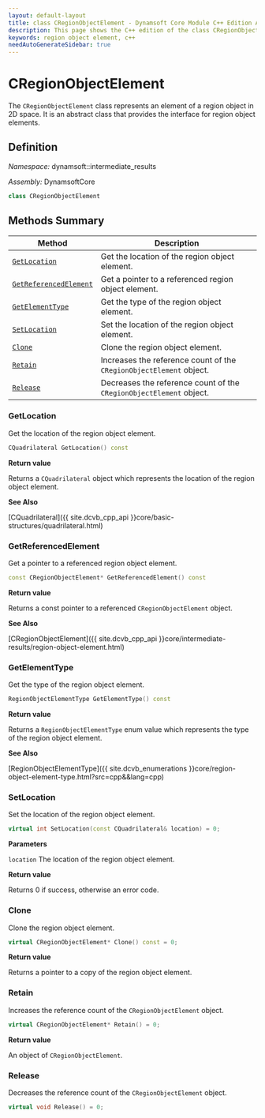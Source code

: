 ```yaml
---
layout: default-layout
title: class CRegionObjectElement - Dynamsoft Core Module C++ Edition API Reference
description: This page shows the C++ edition of the class CRegionObjectElement in Dynamsoft Core Module.
keywords: region object element, c++
needAutoGenerateSidebar: true
---
```


# CRegionObjectElement

The `CRegionObjectElement` class represents an element of a region object in 2D space. It is an abstract class that provides the interface for region object elements.

## Definition

*Namespace:* dynamsoft::intermediate_results

*Assembly:* DynamsoftCore

```cpp
class CRegionObjectElement 
```

## Methods Summary

| Method               | Description |
|----------------------|-------------|
| [`GetLocation`](#getlocation) | Get the location of the region object element. |
| [`GetReferencedElement`](#getreferencedelement) | Get a pointer to a referenced region object element. |
| [`GetElementType`](#getelementtype) | Get the type of the region object element. |
| [`SetLocation`](#setlocation) | Set the location of the region object element. |
| [`Clone`](#clone) | Clone the region object element. |
| [`Retain`](#retain) | Increases the reference count of the `CRegionObjectElement` object. |
| [`Release`](#release) | Decreases the reference count of the `CRegionObjectElement` object. |

### GetLocation

Get the location of the region object element.

```cpp
CQuadrilateral GetLocation() const
```

**Return value**

Returns a `CQuadrilateral` object which represents the location of the region object element.

**See Also**

[CQuadrilateral]({{ site.dcvb_cpp_api }}core/basic-structures/quadrilateral.html)

### GetReferencedElement

Get a pointer to a referenced region object element.

```cpp
const CRegionObjectElement* GetReferencedElement() const
```

**Return value**

Returns a const pointer to a referenced `CRegionObjectElement` object.

**See Also**

[CRegionObjectElement]({{ site.dcvb_cpp_api }}core/intermediate-results/region-object-element.html)

### GetElementType

Get the type of the region object element.

```cpp
RegionObjectElementType GetElementType() const
```

**Return value**

Returns a `RegionObjectElementType` enum value which represents the type of the region object element.

**See Also**

[RegionObjectElementType]({{ site.dcvb_enumerations }}core/region-object-element-type.html?src=cpp&&lang=cpp)

### SetLocation

Set the location of the region object element.

```cpp
virtual int SetLocation(const CQuadrilateral& location) = 0;
```

**Parameters**

`location` The location of the region object element.

**Return value**

Returns 0 if success, otherwise an error code.

### Clone

Clone the region object element.

```cpp
virtual CRegionObjectElement* Clone() const = 0;
```

**Return value**

Returns a pointer to a copy of the region object element.

### Retain

Increases the reference count of the `CRegionObjectElement` object.

```cpp
virtual CRegionObjectElement* Retain() = 0;
```

**Return value**

An object of `CRegionObjectElement`.

### Release

Decreases the reference count of the `CRegionObjectElement` object.

```cpp
virtual void Release() = 0;
```
